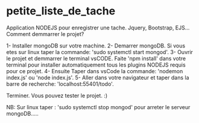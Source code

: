 # petite_liste_de_tache
Application NODEJS pour enregistrer une tache. Jquery, Bootstrap, EJS...
Comment demmarrer le projet?

1- Installer mongoDB sur votre machine.
2- Demarrer mongoDB. Si vous etes sur linux taper la commande: 'sudo systemctl start mongod'.
3- Ouvrir le projet et demmarrer le terminal vsCODE. Faite 'npm install' dans votre terminal pour installer automatiquement tous les plugins NODEJS requis pour ce projet.
4- Ensuite Taper dans vsCode la commande: 'nodemon index.js' ou 'node index.js'.
5- Aller dans votre navigateur et taper dans la barre de recherche: 'localhost:55401/todo'.

Terminer. Vous pouvez tester le projet. :)

NB: Sur linux taper : 'sudo systemctl stop mongod' pour arreter le serveur mongoDB.....
